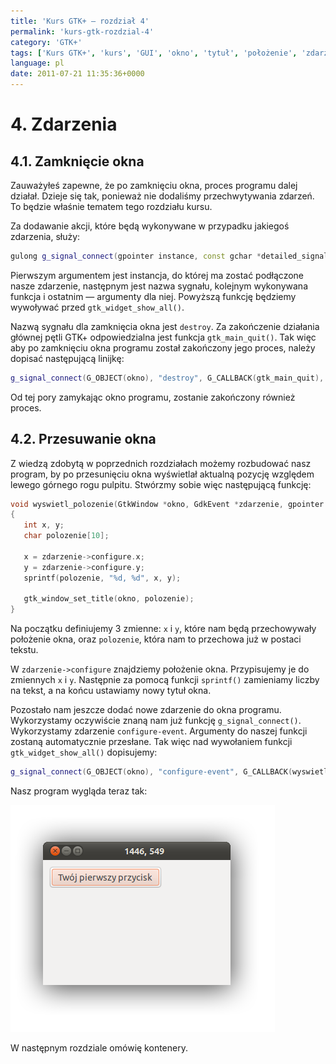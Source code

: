 ```yaml
---
title: 'Kurs GTK+ – rozdział 4'
permalink: 'kurs-gtk-rozdzial-4'
category: 'GTK+'
tags: ['Kurs GTK+', 'kurs', 'GUI', 'okno', 'tytuł', 'położenie', 'zdarzenia', 'sygnały', 'callback', 'akcje']
language: pl
date: 2011-07-21 11:35:36+0000
---
```


# 4. Zdarzenia

## 4.1. Zamknięcie okna

Zauważyłeś zapewne, że po zamknięciu okna, proces programu dalej działał. Dzieje się tak, ponieważ nie dodaliśmy przechwytywania zdarzeń. To będzie właśnie tematem tego rozdziału kursu.

Za dodawanie akcji, które będą wykonywane w przypadku jakiegoś zdarzenia, służy:

```cpp
gulong g_signal_connect(gpointer instance, const gchar *detailed_signal, GCallback c_handler, gpointer data)
```

Pierwszym argumentem jest instancja, do której ma zostać podłączone nasze zdarzenie, następnym jest nazwa sygnału, kolejnym wykonywana funkcja i ostatnim — argumenty dla niej. Powyższą funkcję będziemy wywoływać przed `gtk_widget_show_all()`.

Nazwą sygnału dla zamknięcia okna jest `destroy`. Za zakończenie działania głównej pętli GTK+ odpowiedzialna jest funkcja `gtk_main_quit()`. Tak więc aby po zamknięciu okna programu został zakończony jego proces, należy dopisać następującą linijkę:

```cpp
g_signal_connect(G_OBJECT(okno), "destroy", G_CALLBACK(gtk_main_quit), NULL);
```

Od tej pory zamykając okno programu, zostanie zakończony również proces.

## 4.2. Przesuwanie okna

Z wiedzą zdobytą w poprzednich rozdziałach możemy rozbudować nasz program, by po przesunięciu okna wyświetlał aktualną pozycję względem lewego górnego rogu pulpitu. Stwórzmy sobie więc następującą funkcję:

```cpp
void wyswietl_polozenie(GtkWindow *okno, GdkEvent *zdarzenie, gpointer dane)
{
   int x, y;
   char polozenie[10];

   x = zdarzenie->configure.x;
   y = zdarzenie->configure.y;
   sprintf(polozenie, "%d, %d", x, y);

   gtk_window_set_title(okno, polozenie);
}
```

Na początku definiujemy 3 zmienne: `x` i `y`, które nam będą przechowywały położenie okna, oraz `polozenie`, która nam to przechowa już w postaci tekstu.

W `zdarzenie->configure` znajdziemy położenie okna. Przypisujemy je do zmiennych `x` i `y`. Następnie za pomocą funkcji `sprintf()` zamieniamy liczby na tekst, a na końcu ustawiamy nowy tytuł okna.

Pozostało nam jeszcze dodać nowe zdarzenie do okna programu. Wykorzystamy oczywiście znaną nam już funkcję `g_signal_connect()`. Wykorzystamy zdarzenie `configure-event`. Argumenty do naszej funkcji zostaną automatycznie przesłane. Tak więc nad wywołaniem funkcji `gtk_widget_show_all()` dopisujemy:

```cpp
g_signal_connect(G_OBJECT(okno), "configure-event", G_CALLBACK(wyswietl_polozenie), NULL);
```

Nasz program wygląda teraz tak:

[![Okno programu z przyciskiem "Twój pierwszy przycisk"](/static/images/blog/2011-07-20-pl-kurs-gtk-rozdzial-4-kurs_gtk_04_scr01.png)](/static/images/blog/2011-07-20-pl-kurs-gtk-rozdzial-4-kurs_gtk_04_scr01.png)

W następnym rozdziale omówię kontenery.
